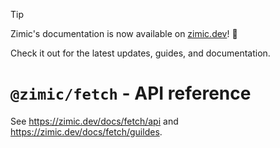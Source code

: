 > [!TIP]
>
> Zimic's documentation is now available on [zimic.dev](https://zimic.dev)! :tada:
>
> Check it out for the latest updates, guides, and documentation.

# `@zimic/fetch` - API reference <!-- omit from toc -->

See https://zimic.dev/docs/fetch/api and https://zimic.dev/docs/fetch/guildes.
